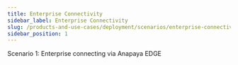 ```yaml
---
title: Enterprise Connectivity
sidebar_label: Enterprise Connectivity
slug: /products-and-use-cases/deployment/scenarios/enterprise-connectivity
sidebar_position: 1
---
```


Scenario 1: Enterprise connecting via Anapaya EDGE
